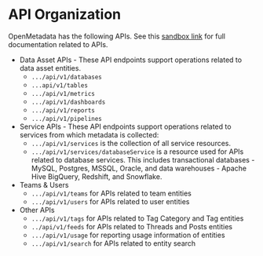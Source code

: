 # API Organization

OpenMetadata has the following APIs. See this [sandbox link](https://sandbox.open-metadata.org/docs) for full documentation related to APIs.

* Data Asset APIs - These API endpoints support operations related to data asset entities. 
  * `.../api/v1/databases`
  * `...api/v1/tables`
  * `.../api/v1/metrics`
  * `.../api/v1/dashboards`
  * `.../api/v1/reports`
  * `.../api/v1/pipelines`
* Service APIs - These API endpoints support operations related to services from which metadata is collected: 
  * `.../api/v1/services` is the collection of all service resources.
  * `.../api/v1/services/databaseService` is a resource used for APIs related to database services. This includes transactional databases - MySQL, Postgres, MSSQL, Oracle, and data warehouses - Apache Hive BigQuery, Redshift, and Snowflake. 
* Teams & Users
  * `.../api/v1/teams` for APIs related to team entities
  * `.../api/v1/users` for APIs related to user entities
* Other APIs
  * `.../api/v1/tags` for APIs related to Tag Category and Tag entities
  * `../api/v1/feeds` for APIs related to Threads and Posts entities
  * `.../api/v1/usage` for reporting usage information of entities
  * `.../api/v1/search` for APIs related to entity search

